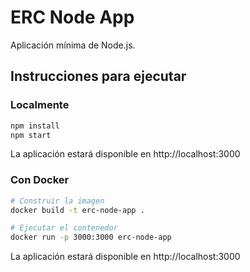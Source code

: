 # ERC Node App

Aplicación mínima de Node.js.

## Instrucciones para ejecutar

### Localmente

```bash
npm install
npm start
```

La aplicación estará disponible en http://localhost:3000

### Con Docker

```bash
# Construir la imagen
docker build -t erc-node-app .

# Ejecutar el contenedor
docker run -p 3000:3000 erc-node-app
```

La aplicación estará disponible en http://localhost:3000
